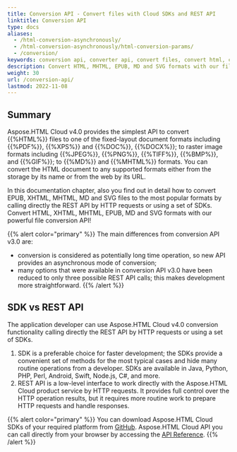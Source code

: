 ```yaml
---
title: Conversion API - Convert files with Cloud SDKs and REST API
linktitle: Conversion API
type: docs
aliases: 
  - /html-conversion-asynchronously/
  - /html-conversion-asynchronously/html-conversion-params/
  - /conversion/
keywords: conversion api, converter api, convert files, convert html, convert epub, convert mhtml, REST API, SDK, Python, PHP, Perl, Android, Swift, C#, Java, Node.js
description: Convert HTML, MHTML, EPUB, MD and SVG formats with our file conversion API. Call REST API directly by HTTP requests or using a set of SDKs.
weight: 30
url: /conversion-api/
lastmod: 2022-11-08
---
```


## **Summary**

Aspose.HTML Cloud v4.0 provides the simplest API to convert {{%HTML%}} files to one of the fixed-layout document formats including  {{%PDF%}}, {{%XPS%}} and {{%DOC%}}, {{%DOCX%}}; to raster image formats including {{%JPEG%}}, {{%PNG%}}, {{%TIFF%}},  {{%BMP%}}, and  {{%GIF%}};  to {{%MD%}} and {{%MHTML%}} formats. You can convert the HTML document to any supported formats either from the storage by its name or from the web by its URL.

In this documentation chapter, also you find out in detail how to convert EPUB, XHTML, MHTML, MD and SVG files to the most popular formats by calling directly the REST API by HTTP requests or using a set of SDKs. Convert HTML, XHTML, MHTML, EPUB, MD and SVG formats with our powerful file conversion API! 

{{% alert color="primary" %}} 
The main differences from conversion API v3.0 are:

- conversion is considered as potentially long time operation, so new API provides an asynchronous mode of conversion;
- many options that were available in conversion API v3.0 have been reduced to only three possible REST API calls; this makes development more straightforward.
{{% /alert %}}

## **SDK vs REST API**

The application developer can use Aspose.HTML Cloud v4.0 conversion functionality calling directly the REST API by HTTP requests or using a set of SDKs. 

1. SDK is a preferable choice for faster development; the SDKs provide a convenient set of methods for the most typical cases and hide many routine operations from a developer. SDKs are available in Java, Python, PHP, Perl, Android, Swift, Node.js, C#, and more. 
2. REST API is a low-level interface to work directly with the Aspose.HTML Cloud product service by HTTP requests. It provides full control over the HTTP operation results, but it requires more routine work to prepare HTTP requests and handle responses. 

{{% alert color="primary" %}} 
You can download Aspose.HTML Cloud SDKs of your required platform from [GitHub](https://github.com/aspose-html-cloud/). 
Aspose.HTML Cloud API you can call directly from your browser by accessing the [API Reference](https://apireference.aspose.cloud/html/).
{{% /alert %}} 